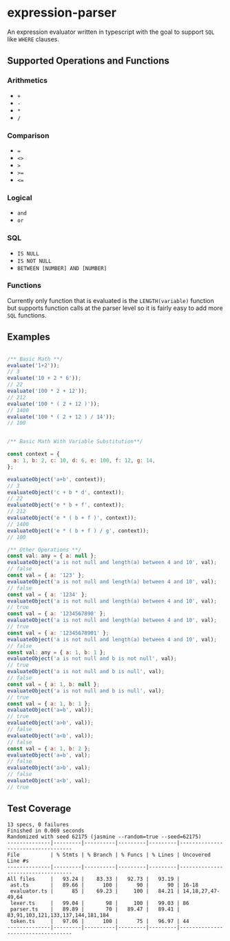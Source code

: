 # expression-parser
An expression evaluator written in typescript with the goal to support `SQL` like `WHERE` clauses.

## Supported Operations and Functions
### Arithmetics
- `+`
- `-`
- `*`
- `/`
### Comparison
- `=`
- `<>`
- `>`
- `>=`
- `<=`
### Logical
- `and`
- `or`
### SQL
- `IS NULL`
- `IS NOT NULL`
- `BETWEEN [NUMBER] AND [NUMBER]`
### Functions
Currently only function that is evaluated is the `LENGTH(variable)` function but supports function calls at the parser level so it is fairly easy to add more `SQL` functions.

## Examples
```js

/** Basic Math **/
evaluate('1+2'));
// 3
evaluate('10 + 2 * 6'));
// 22
evaluate('100 * 2 + 12'));
// 212
evaluate('100 * ( 2 + 12 )'));
// 1400
evaluate('100 * ( 2 + 12 ) / 14'));
// 100


/** Basic Math With Variable Substitution**/

const context = {
  a: 1, b: 2, c: 10, d: 6, e: 100, f: 12, g: 14,
};

evaluateObject('a+b', context));
// 3
evaluateObject('c + b * d', context));
// 22
evaluateObject('e * b + f', context));
// 212
evaluateObject('e * ( b + f )', context));
// 1400
evaluateObject('e * ( b + f ) / g', context));
// 100

/** Other Operations **/
const val: any = { a: null };
evaluateObject('a is not null and length(a) between 4 and 10', val);
// false
const val = { a: '123' };
evaluateObject('a is not null and length(a) between 4 and 10', val);
// false
const val = { a: '1234' };
evaluateObject('a is not null and length(a) between 4 and 10', val);
// true
const val = { a: '1234567890' };
evaluateObject('a is not null and length(a) between 4 and 10', val);
// true
const val = { a: '12345678901' };
evaluateObject('a is not null and length(a) between 4 and 10', val);
// false
const val: any = { a: 1, b: 1 };
evaluateObject('a is not null and b is not null', val);
// true
evaluateObject('a is not null and b is null', val);
// false
const val = { a: 1, b: null };
evaluateObject('a is not null and b is null', val);
// true
const val = { a: 1, b: 1 };
evaluateObject('a=b', val));
// true
evaluateObject('a>b', val));
// false
evaluateObject('a<b', val));
// false
const val = { a: 1, b: 2 };
evaluateObject('a=b', val);
// false
evaluateObject('a>b', val);
// false
evaluateObject('a<b', val);
// true

```

## Test Coverage
```
13 specs, 0 failures
Finished in 0.069 seconds
Randomized with seed 62175 (jasmine --random=true --seed=62175)
--------------|---------|----------|---------|---------|-----------------------------------
File          | % Stmts | % Branch | % Funcs | % Lines | Uncovered Line #s
--------------|---------|----------|---------|---------|-----------------------------------
All files     |   93.24 |    83.33 |   92.73 |   93.19 |
 ast.ts       |   89.66 |      100 |      90 |      90 | 16-18
 evaluator.ts |      85 |    69.23 |     100 |   84.21 | 14,18,27,47-49,64
 lexer.ts     |   99.04 |       98 |     100 |   99.03 | 86
 parser.ts    |   89.89 |       70 |   89.47 |   89.41 | 83,91,103,121,133,137,144,181,184
 token.ts     |   97.06 |      100 |      75 |   96.97 | 44
--------------|---------|----------|---------|---------|-----------------------------------
```


